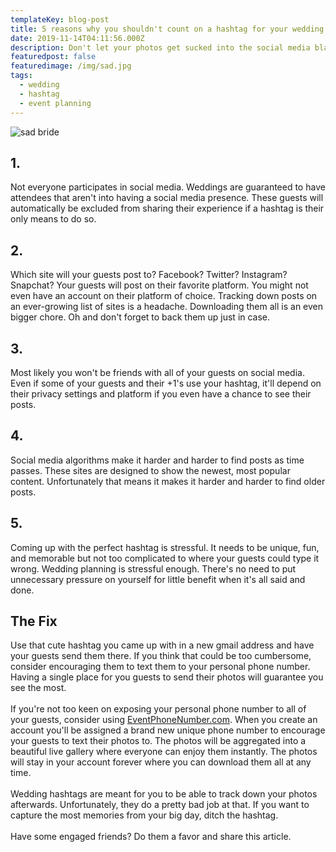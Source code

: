 ```yaml
---
templateKey: blog-post
title: 5 reasons why you shouldn't count on a hashtag for your wedding
date: 2019-11-14T04:11:56.000Z
description: Don't let your photos get sucked into the social media black hole.
featuredpost: false
featuredimage: /img/sad.jpg
tags:
  - wedding
  - hashtag
  - event planning
---
```

![sad bride](/img/sad.jpg "sad bride")



## 1.

Not everyone participates in social media. Weddings are guaranteed to have attendees that aren't into having a social media presence. These guests will automatically be excluded from sharing their experience if a hashtag is their only means to do so.

## 2.

Which site will your guests post to? Facebook? Twitter? Instagram? Snapchat? Your guests will post on their favorite platform. You might not even have an account on their platform of choice. Tracking down posts on an ever-growing list of sites is a headache. Downloading them all is an even bigger chore. Oh and don't forget to back them up just in case.

## 3.

Most likely you won't be friends with all of your guests on social media. Even if some of your guests and their +1's use your hashtag, it'll depend on their privacy settings and platform if you even have a chance to see their posts. 

## 4.

Social media algorithms make it harder and harder to find posts as time passes. These sites are designed to show the newest, most popular content. Unfortunately that means it makes it harder and harder to find older posts. 

## 5.

Coming up with the perfect hashtag is stressful. It needs to be unique, fun, and memorable but not too complicated to where your guests could type it wrong. Wedding planning is stressful enough. There's no need to put unnecessary pressure on yourself for little benefit when it's all said and done.

## The Fix

Use that cute hashtag you came up with in a new gmail address and have your guests send them there. If you think that could be too cumbersome, consider encouraging them to text them to your personal phone number. Having a single place for you guests to send their photos will guarantee you see the most.
<br /><br />
If you're not too keen on exposing your personal phone number to all of your guests, consider using <a href="https://eventphonenumber.com">EventPhoneNumber.com</a>. When you create an account you'll be assigned a brand new unique phone number to encourage your guests to text their photos to. The photos will be aggregated into a beautiful live gallery where everyone can enjoy them instantly. The photos will stay in your account forever where you can download them all at any time.
<br /><br />
Wedding hashtags are meant for you to be able to track down your photos afterwards. Unfortunately, they do a pretty bad job at that. If you want to capture the most memories from your big day, ditch the hashtag. 
<br /><br />
Have some engaged friends? Do them a favor and share this article.


